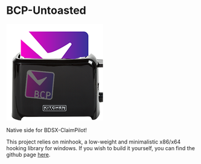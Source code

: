 # BCP-Untoasted
![](https://github.com/legitbox/BCP-Untoasted/blob/untoast/untoasted.png?raw=true)

Native side for BDSX-ClaimPilot!

This project relies on minhook, a low-weight and minimalistic x86/x64 hooking library for windows. If you wish to build it yourself, you can find the github page [here](https://github.com/TsudaKageyu/minhook).
